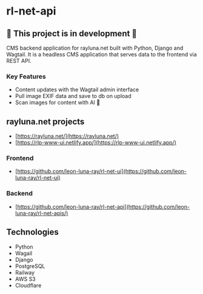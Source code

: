# rl-net-api
## 🚧 This project is in development 🚧
CMS backend application for rayluna.net built with Python, Django and Wagtail. It is a headless CMS application that serves data to the frontend via REST API.

### Key Features
- Content updates with the Wagtail admin interface
- Pull image EXIF data and save to db on upload
- Scan images for content with AI 🤖

## rayluna.net projects
- [https://rayluna.net/](https://rayluna.net/)
- [https://rlp-www-ui.netlify.app/](https://rlp-www-ui.netlify.app/)

### Frontend
- [https://github.com/leon-luna-ray/rl-net-ui](https://github.com/leon-luna-ray/rl-net-ui)

### Backend
- [https://github.com/leon-luna-ray/rl-net-api](https://github.com/leon-luna-ray/rl-net-apis/)

## Technologies
- Python
- Wagail
- Django
- PostgreSQL
- Railway
- AWS S3
- Cloudflare